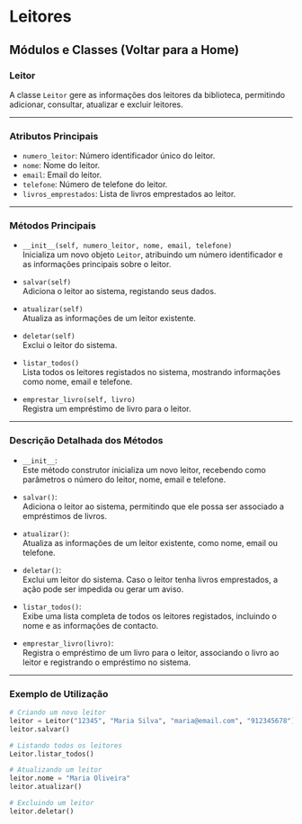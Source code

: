 # Leitores

## Módulos e Classes (**Voltar para a Home**)

### Leitor

A classe `Leitor` gere as informações dos leitores da biblioteca, permitindo adicionar, consultar, atualizar e excluir leitores.

---

### **Atributos Principais**

- `numero_leitor`: Número identificador único do leitor.  
- `nome`: Nome do leitor.  
- `email`: Email do leitor.  
- `telefone`: Número de telefone do leitor.  
- `livros_emprestados`: Lista de livros emprestados ao leitor.  

---

### **Métodos Principais**

- `__init__(self, numero_leitor, nome, email, telefone)`  
  Inicializa um novo objeto `Leitor`, atribuindo um número identificador e as informações principais sobre o leitor.  

- `salvar(self)`  
  Adiciona o leitor ao sistema, registando seus dados.  

- `atualizar(self)`  
  Atualiza as informações de um leitor existente.  

- `deletar(self)`  
  Exclui o leitor do sistema.  

- `listar_todos()`  
  Lista todos os leitores registados no sistema, mostrando informações como nome, email e telefone.  

- `emprestar_livro(self, livro)`  
  Registra um empréstimo de livro para o leitor.  

---

### **Descrição Detalhada dos Métodos**

- `__init__`:  
  Este método construtor inicializa um novo leitor, recebendo como parâmetros o número do leitor, nome, email e telefone.  

- `salvar()`:  
  Adiciona o leitor ao sistema, permitindo que ele possa ser associado a empréstimos de livros.  

- `atualizar()`:  
  Atualiza as informações de um leitor existente, como nome, email ou telefone.  

- `deletar()`:  
  Exclui um leitor do sistema. Caso o leitor tenha livros emprestados, a ação pode ser impedida ou gerar um aviso.  

- `listar_todos()`:  
  Exibe uma lista completa de todos os leitores registados, incluindo o nome e as informações de contacto.  

- `emprestar_livro(livro)`:  
  Registra o empréstimo de um livro para o leitor, associando o livro ao leitor e registrando o empréstimo no sistema.  

---

### **Exemplo de Utilização**

```python
# Criando um novo leitor
leitor = Leitor("12345", "Maria Silva", "maria@email.com", "912345678")
leitor.salvar()

# Listando todos os leitores
Leitor.listar_todos()

# Atualizando um leitor
leitor.nome = "Maria Oliveira"
leitor.atualizar()

# Excluindo um leitor
leitor.deletar()
